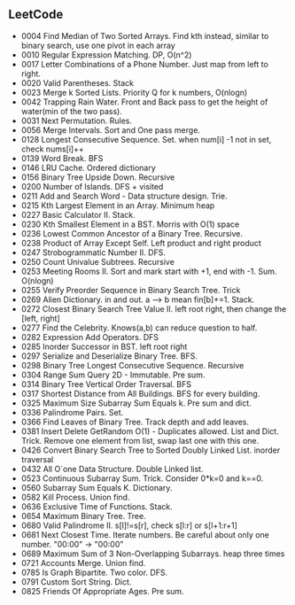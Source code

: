 ## LeetCode
- 0004 Find Median of Two Sorted Arrays. Find kth instead, similar to binary search, use one pivot in each array
- 0010 Regular Expression Matching. DP, O(n^2)
- 0017 Letter Combinations of a Phone Number. Just map from left to right.
- 0020 Valid Parentheses. Stack
- 0023 Merge k Sorted Lists. Priority Q for k numbers, O(nlogn)
- 0042 Trapping Rain Water. Front and Back pass to get the height of water(min of the two pass).
- 0031 Next Permutation. Rules.
- 0056 Merge Intervals. Sort and One pass merge.
- 0128 Longest Consecutive Sequence. Set. when num[i] -1 not in set, check nums[i]++
- 0139 Word Break. BFS
- 0146 LRU Cache. Ordered dictionary
- 0156 Binary Tree Upside Down. Recursive
- 0200 Number of Islands. DFS + visited
- 0211 Add and Search Word - Data structure design. Trie.
- 0215 Kth Largest Element in an Array. Minimum heap
- 0227 Basic Calculator II. Stack.
- 0230 Kth Smallest Element in a BST. Morris with O(1) space
- 0236 Lowest Common Ancestor of a Binary Tree. Recursive.
- 0238 Product of Array Except Self. Left product and right product
- 0247 Strobogrammatic Number II. DFS.
- 0250 Count Univalue Subtrees. Recursive
- 0253 Meeting Rooms II. Sort and mark start with +1, end with -1. Sum. O(nlogn)
- 0255 Verify Preorder Sequence in Binary Search Tree. Trick
- 0269 Alien Dictionary. in and out. a --> b mean fin[b]+=1. Stack.
- 0272 Closest Binary Search Tree Value II. left root right, then change the [left, right]
- 0277 Find the Celebrity. Knows(a,b) can reduce question to half.
- 0282 Expression Add Operators. DFS
- 0285 Inorder Successor in BST. left root right
- 0297 Serialize and Deserialize Binary Tree. BFS.
- 0298 Binary Tree Longest Consecutive Sequence. Recursive
- 0304 Range Sum Query 2D - Immutable. Pre sum.
- 0314 Binary Tree Vertical Order Traversal. BFS
- 0317 Shortest Distance from All Buildings. BFS for every building.
- 0325 Maximum Size Subarray Sum Equals k. Pre sum and dict.
- 0336 Palindrome Pairs. Set.
- 0366 Find Leaves of Binary Tree. Track depth and add leaves.
- 0381 Insert Delete GetRandom O(1) - Duplicates allowed. List and Dict. Trick. Remove one element from list, swap last one with this one.
- 0426 Convert Binary Search Tree to Sorted Doubly Linked List. inorder traversal
- 0432 All O`one Data Structure. Double Linked list.
- 0523 Continuous Subarray Sum. Trick. Consider 0*k=0 and k==0.
- 0560 Subarray Sum Equals K. Dictionary.
- 0582 Kill Process. Union find.
- 0636 Exclusive Time of Functions. Stack.
- 0654 Maximum Binary Tree. Tree.
- 0680 Valid Palindrome II. s[l]!=s[r], check s[l:r] or s[l+1:r+1]
- 0681 Next Closest Time. Iterate numbers. Be careful about only one number. "00:00" -> "00:00"
- 0689 Maximum Sum of 3 Non-Overlapping Subarrays. heap three times
- 0721 Accounts Merge. Union find.
- 0785 Is Graph Bipartite. Two color. DFS.
- 0791 Custom Sort String. Dict.
- 0825 Friends Of Appropriate Ages. Pre sum.





